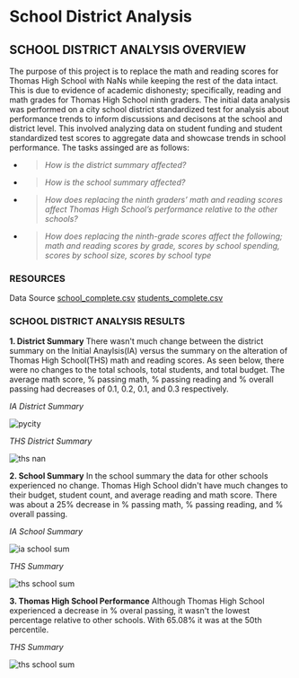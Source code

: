 # School District Analysis

## SCHOOL DISTRICT ANALYSIS OVERVIEW

The purpose of this project is to replace the math and reading scores for Thomas High School with NaNs while keeping the rest of the data intact. This is due to evidence of academic dishonesty; specifically, reading and math grades for Thomas High School ninth graders. The initial data analysis was performed on a city school district standardized test for analysis about performance trends to inform discussions and decisons at the school and district level. This involved analyzing data on student funding and student standardized test scores to aggregate data and showcase trends in school performance. The tasks assinged are as follows:

* >*How is the district summary affected?*
* >*How is the school summary affected?*
* >*How does replacing the ninth graders’ math and reading scores affect Thomas High School’s performance relative to the other schools?*
* >*How does replacing the ninth-grade scores affect the following; math and reading scores by grade, scores by school spending, scores by school size, scores by school type*
               
                
### RESOURCES
Data Source [school_complete.csv](https://github.com/Kwas45/School_District_Analysis/tree/main/Resources)
            [students_complete.csv](https://github.com/Kwas45/School_District_Analysis/tree/main/Resources)
 

### SCHOOL DISTRICT ANALYSIS RESULTS

**1. District Summary**
There wasn't much change between the district summary on the Initial Anaylsis(IA) versus the summary on the alteration of Thomas High School(THS) math and reading scores. As seen below, there were no changes to the total schools, total students, and total budget. The average math score, % passing math, % passing reading and % overall passing had decreases of 0.1, 0.2, 0.1, and 0.3 respectively. 

*IA District Summary*

![pycity](https://user-images.githubusercontent.com/102786356/167341870-cd2874ce-43e0-445f-a8d6-4d3910845c69.png)

*THS District Summary*

![ths nan](https://user-images.githubusercontent.com/102786356/167341904-ac3db7a7-504d-48ad-be09-7c3139b847ad.png)




**2. School Summary**
In the school summary the data for other schools experienced no change. Thomas High School didn't have much changes to their budget, student count, and average reading and math score. There was about a 25% decrease in % passing math, % passing reading, and % overall passing. 

*IA School Summary*

![ia school sum](https://user-images.githubusercontent.com/102786356/167344780-d7f8082b-be08-496f-94f3-908225a608bd.png)

*THS Summary*

![ths school sum](https://user-images.githubusercontent.com/102786356/167344836-cee3313b-7951-4e43-9195-e98b82225a16.png)


 

**3. Thomas High School Performance**
Although Thomas High School experienced a decrease in % overal passing, it wasn't the lowest percentage relative to other schools. With 65.08% it was at the 50th percentile. 

*THS Summary*

![ths school sum](https://user-images.githubusercontent.com/102786356/167344836-cee3313b-7951-4e43-9195-e98b82225a16.png)

